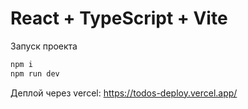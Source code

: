 # React + TypeScript + Vite

Запуск проекта

```bash
npm i
npm run dev
```

Деплой через vercel: https://todos-deploy.vercel.app/
